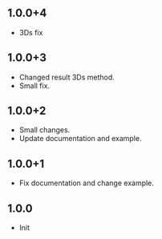 ## 1.0.0+4

* 3Ds fix

## 1.0.0+3

* Changed result 3Ds method.
* Small fix.

## 1.0.0+2

* Small changes.
* Update documentation and example.

## 1.0.0+1

* Fix documentation and change example.

## 1.0.0

* Init